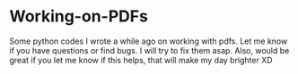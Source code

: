 # Working-on-PDFs
Some python codes I wrote a while ago on working with pdfs. Let me know if you have questions or find bugs. I will try to fix them asap. Also, would be great if you let me know if this helps, that will make my day brighter XD
